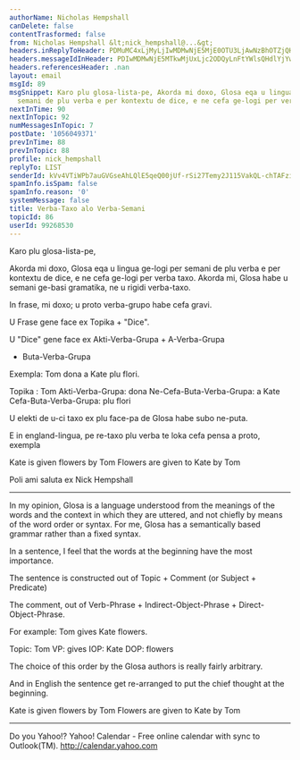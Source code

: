 ```yaml
---
authorName: Nicholas Hempshall
canDelete: false
contentTrasformed: false
from: Nicholas Hempshall &lt;nick_hempshall@...&gt;
headers.inReplyToHeader: PDMuMC4xLjMyLjIwMDMwNjE5MjE0OTU3LjAwNzBhOTZjQHBhY2lmaWMubmV0LmF1Pg==
headers.messageIdInHeader: PDIwMDMwNjE5MTkwMjUxLjc2ODQyLnFtYWlsQHdlYjYwMDA2Lm1haWwueWFob28uY29tPg==
headers.referencesHeader: .nan
layout: email
msgId: 89
msgSnippet: Karo plu glosa-lista-pe, Akorda mi doxo, Glosa eqa u lingua ge-logi per
  semani de plu verba e per kontextu de dice, e ne cefa ge-logi per verba taxo. Akorda
nextInTime: 90
nextInTopic: 92
numMessagesInTopic: 7
postDate: '1056049371'
prevInTime: 88
prevInTopic: 88
profile: nick_hempshall
replyTo: LIST
senderId: kVv4VTiWPb7auGVGseAhLQlE5qeQ00jUf-rSi27Temy2J115VakQL-chTAFzidjTG1FuniJsWocLfwYjpSZDRImF4kKCrRXPTEaSiTX9axPykpHmuJA
spamInfo.isSpam: false
spamInfo.reason: '0'
systemMessage: false
title: Verba-Taxo alo Verba-Semani
topicId: 86
userId: 99268530
---
```


Karo plu glosa-lista-pe,

Akorda mi doxo, Glosa eqa u lingua ge-logi
per semani de plu verba e per kontextu de 
dice, e ne cefa ge-logi per verba taxo. 
Akorda mi, Glosa habe u semani ge-basi 
gramatika, ne u rigidi verba-taxo.

In frase, mi doxo; u proto verba-grupo 
habe cefa gravi.

U Frase gene face ex Topika + "Dice".

U "Dice" gene face ex 
Akti-Verba-Grupa + A-Verba-Grupa 
+ Buta-Verba-Grupa

Exempla: Tom dona a Kate plu flori.

Topika : Tom
Akti-Verba-Grupa: dona
Ne-Cefa-Buta-Verba-Grupa: a Kate
Cefa-Buta-Verba-Grupa: plu flori

U elekti de u-ci taxo ex plu face-pa 
de Glosa habe subo ne-puta.

E in england-lingua, pe re-taxo 
plu verba te loka cefa pensa a proto, 
exempla

Kate is given flowers by Tom
Flowers are given to Kate by Tom

Poli ami saluta ex
Nick Hempshall

--------------------------------

In my opinion, Glosa is a language 
understood from the meanings of the words 
and the context in which they are uttered, 
and not chiefly by means of the word order 
or syntax. For me, Glosa has a semantically 
based grammar rather than a fixed syntax.

In a sentence, I feel that the words 
at the beginning have the most importance.

The sentence is constructed out of 
Topic + Comment (or Subject + Predicate)

The comment, out of Verb-Phrase + 
Indirect-Object-Phrase + Direct-Object-Phrase.

For example: Tom gives Kate flowers.

Topic:  Tom
VP: gives
IOP: Kate
DOP: flowers

The choice of this order by the Glosa 
authors is really fairly arbitrary.

And in English the sentence get 
re-arranged to put the chief thought 
at the beginning.

Kate is given flowers by Tom
Flowers are given to Kate by Tom


__________________________________
Do you Yahoo!?
Yahoo! Calendar - Free online calendar with sync to Outlook(TM).
http://calendar.yahoo.com

